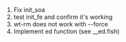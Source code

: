 1. Fix init_soa
2. test init_fe and confirm it's working
3. wt-rm does not work with --force
4. Implement ed function (see __ed.fish)